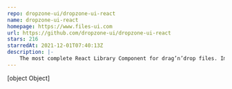 ```yaml
---
repo: dropzone-ui/dropzone-ui-react
name: dropzone-ui-react
homepage: https://www.files-ui.com
url: https://github.com/dropzone-ui/dropzone-ui-react
stars: 216
starredAt: 2021-12-01T07:40:13Z
description: |-
    The most complete React Library Component for drag’n’drop files. Image and video previews. File validation. Multilanguage. Server side support.
---
```


[object Object]
